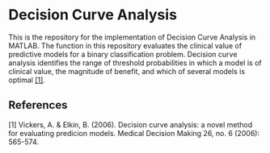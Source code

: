 # Decision Curve Analysis

This is the repository for the implementation of Decision Curve Analysis in MATLAB. The function in this repository evaluates the clinical value of predictive models for a binary classification problem. Decision curve analysis identifies the range of threshold probabilities in which a model is of clinical value, the magnitude of benefit, and which of several models is optimal [[1]](#1).

## References
<a id="1">[1]</a> 
Vickers, A. & Elkin, B. (2006). 
Decision curve analysis: a novel method for evaluating predicion models. 
Medical Decision Making 26, no. 6 (2006): 565-574.

